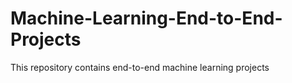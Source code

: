 # Machine-Learning-End-to-End-Projects
This repository contains end-to-end machine learning projects
